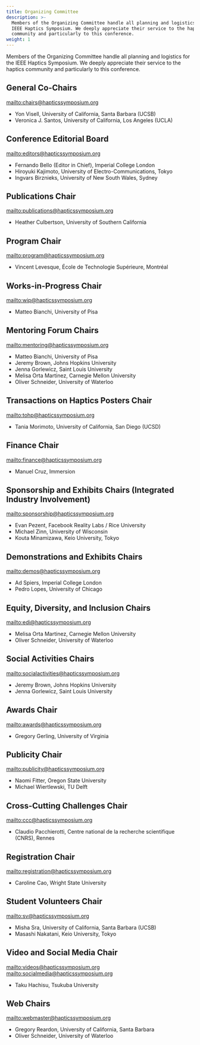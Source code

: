 ```yaml
---
title: Organizing Committee
description: >-
  Members of the Organizing Committee handle all planning and logistics for the
  IEEE Haptics Symposium. We deeply appreciate their service to the haptics
  community and particularly to this conference.
weight: 1
---
```

Members of the Organizing Committee handle all planning and logistics for the IEEE Haptics Symposium. We deeply appreciate their service to the haptics community and particularly to this conference.  

## General Co-Chairs

<mailto:chairs@hapticssymposium.org>

* Yon Visell, University of California, Santa Barbara (UCSB)
* Veronica J. Santos, University of California, Los Angeles (UCLA)

## Conference Editorial Board

<mailto:editors@hapticssymposium.org>

* Fernando Bello (Editor in Chief), Imperial College London
* Hiroyuki Kajimoto, University of Electro-Communications, Tokyo
* Ingvars Birznieks, University of New South Wales, Sydney

## Publications Chair

<mailto:publications@hapticssymposium.org>

* Heather Culbertson, University of Southern California

## Program Chair

<mailto:program@hapticssymposium.org>

* Vincent Levesque, École de Technologie Supérieure, Montréal

## Works-in-Progress Chair

<mailto:wip@hapticssymposium.org>

* Matteo Bianchi, University of Pisa

## Mentoring Forum Chairs

<mailto:mentoring@hapticssymposium.org>

* Matteo Bianchi, University of Pisa
* Jeremy Brown, Johns Hopkins University
* Jenna Gorlewicz, Saint Louis University
* Melisa Orta Martinez, Carnegie Mellon University
* Oliver Schneider, University of Waterloo

## Transactions on Haptics Posters Chair

<mailto:tohp@hapticssymposium.org>

* Tania Morimoto, University of California, San Diego (UCSD)

## Finance Chair

<mailto:finance@hapticssymposium.org>

* Manuel Cruz, Immersion

## Sponsorship and Exhibits Chairs (Integrated Industry Involvement)

<mailto:sponsorship@hapticssymposium.org>

* Evan Pezent, Facebook Reality Labs / Rice University
* Michael Zinn, University of Wisconsin
* Kouta Minamizawa, Keio University, Tokyo

## Demonstrations and Exhibits Chairs

<mailto:demos@hapticssymposium.org>

* Ad Spiers, Imperial College London
* Pedro Lopes, University of Chicago

## Equity, Diversity, and Inclusion Chairs

<mailto:edi@hapticssymposium.org>

* Melisa Orta Martinez, Carnegie Mellon University
* Oliver Schneider, University of Waterloo

## Social Activities Chairs

<mailto:socialactivities@hapticssymposium.org>

* Jeremy Brown, Johns Hopkins University
* Jenna Gorlewicz, Saint Louis University

## Awards Chair

<mailto:awards@hapticssymposium.org>

* Gregory Gerling, University of Virginia

## Publicity Chair

<mailto:publicity@hapticssymposium.org>

* Naomi Fitter, Oregon State University 
* Michael Wiertlewski, TU Delft

## Cross-Cutting Challenges Chair

<mailto:ccc@hapticssymposium.org>

* Claudio Pacchierotti, Centre national de la recherche scientifique (CNRS), Rennes

## Registration Chair

<mailto:registration@hapticssymposium.org>

* Caroline Cao, Wright State University

## Student Volunteers Chair

<mailto:sv@hapticssymposium.org>

* Misha Sra, University of California, Santa Barbara (UCSB)
* Masashi Nakatani, Keio University, Tokyo

## Video and Social Media Chair

<mailto:videos@hapticssymposium.org>
<mailto:socialmedia@hapticssymposium.org>

* Taku Hachisu, Tsukuba University

## Web Chairs

<mailto:webmaster@hapticssymposium.org>

* Gregory Reardon, University of California, Santa Barbara
* Oliver Schneider, University of Waterloo
